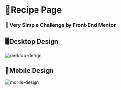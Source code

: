 # 🧾Recipe Page
### 📌 Very Simple Challenge by Front-End Mentor
## 🖥️Desktop Design
![desktop-design](https://github.com/user-attachments/assets/271c723d-3414-439c-84d9-0b6eff77455b)
## 📱Mobile Design
![mobile-design](https://github.com/user-attachments/assets/fd76a49c-7fd6-4e48-ae22-b5389cb80068)

